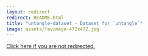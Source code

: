 ```yaml
---
layout: redirect
redirect: README.html
title: "untangle-dataset - Dataset for `untangle`"
image: assets/favimage-472x472.jpg
---
```


<a href="{{ page.redirect }}">Click here if you are not redirected.</a>
